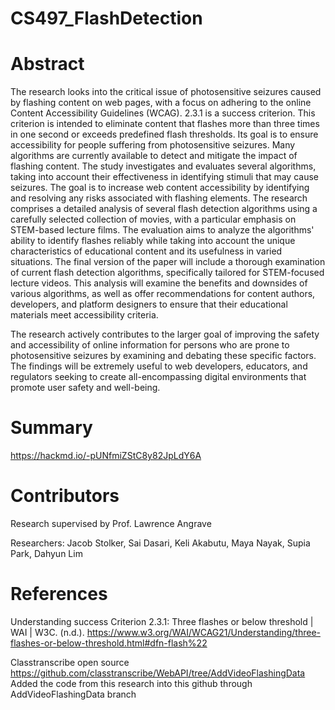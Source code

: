 # CS497_FlashDetection

# Abstract
The research looks into the critical issue of photosensitive seizures caused by flashing content on web pages, with a focus on adhering to the online Content Accessibility Guidelines (WCAG). 2.3.1 is a success criterion. This criterion is intended to eliminate content that flashes more than three times in one second or exceeds predefined flash thresholds. Its goal is to ensure accessibility for people suffering from photosensitive seizures. Many algorithms are currently available to detect and mitigate the impact of flashing content. The study investigates and evaluates several algorithms, taking into account their effectiveness in identifying stimuli that may cause seizures. The goal is to increase web content accessibility by identifying and resolving any risks associated with flashing elements. The research comprises a detailed analysis of several flash detection algorithms using a carefully selected collection of movies, with a particular emphasis on STEM-based lecture films. The evaluation aims to analyze the algorithms' ability to identify flashes reliably while taking into account the unique characteristics of educational content and its usefulness in varied situations. The final version of the paper will include a thorough examination of current flash detection algorithms, specifically tailored for STEM-focused lecture videos. This analysis will examine the benefits and downsides of various algorithms, as well as offer recommendations for content authors, developers, and platform designers to ensure that their educational materials meet accessibility criteria.
 
The research actively contributes to the larger goal of improving the safety and accessibility of online information for persons who are prone to photosensitive seizures by examining and debating these specific factors. The findings will be extremely useful to web developers, educators, and regulators seeking to create all-encompassing digital environments that promote user safety and well-being.

# Summary
https://hackmd.io/-pUNfmiZStC8y82JpLdY6A

# Contributors
Research supervised by Prof. Lawrence Angrave

Researchers: 
Jacob Stolker, Sai Dasari, Keli Akabutu, Maya Nayak, Supia Park, Dahyun Lim

# References
Understanding success Criterion 2.3.1: Three flashes or below threshold | WAI | W3C. (n.d.). https://www.w3.org/WAI/WCAG21/Understanding/three-flashes-or-below-threshold.html#dfn-flash%22

Classtranscribe open source
https://github.com/classtranscribe/WebAPI/tree/AddVideoFlashingData
Added the code from this research into this github through AddVideoFlashingData branch
